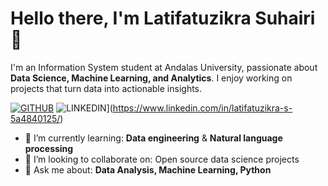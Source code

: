 # Hello there, I'm Latifatuzikra Suhairi👋
I'm an Information System student at Andalas University, passionate about **Data Science, Machine Learning, and Analytics**. I enjoy working on projects that turn data into actionable insights.

[![GITHUB](https://img.shields.io/github/followers/latifatuzikra-suhairi?label=Follow&style=social)](https://github.com/latifatuzikra-suhairi)
![LINKEDIN](https://img.shields.io/badge/Linkedin-0e76a8?style=for-the-badge&logo=Linkedin&logoColor=white)](https://www.linkedin.com/in/latifatuzikra-s-5a4840125/)

- 📖 I’m currently learning: **Data engineering** & **Natural language processing**
- 👯 I’m looking to collaborate on: Open source data science projects
- 💬 Ask me about: **Data Analysis, Machine Learning, Python**

<!--
**latifatuzikra-suhairi/latifatuzikra-suhairi** is a ✨ _special_ ✨ repository because its `README.md` (this file) appears on your GitHub profile.

Here are some ideas to get you started:

- 🔭 I’m currently working on ...
- 🌱 I’m currently learning ...
- 👯 I’m looking to collaborate on ...
- 🤔 I’m looking for help with ...
- 💬 Ask me about ...
- 📫 How to reach me: ...
- 😄 Pronouns: ...
- ⚡ Fun fact: ...
-->
